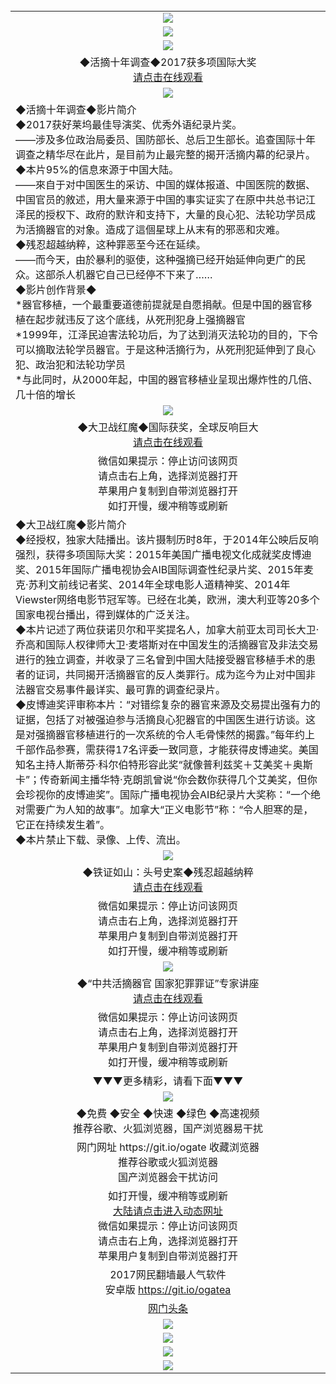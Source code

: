 <table>
  <tr>
    <td align=center><img src="https://raw.githubusercontent.com/wnel2017/ku/master/%E7%8B%AC%E5%AE%B6.jpg" /></td>
  </tr>
  <tr>
    <td align=center><img src="https://raw.githubusercontent.com/wnel2017/ku/master/10%E9%AB%98%E6%B8%85.jpg" /></td>
  </tr>
  <tr>
    <td align=center><img src="https://raw.githubusercontent.com/wnel2017/ku/master/10%E5%B9%B4.JPG" /></td>
  </tr>
  <tr>
      <td align=center>
◆活摘十年调查◆2017获多项国际大奖<br/>
 <a href="https://s3.ap-south-1.amazonaws.com/ogatem/oGate.htm?c816779&from=wnel">请点击在线观看 </a> <br/>
    </tr>
  <tr>
      <td align=center><img src="https://raw.githubusercontent.com/wnel2017/ku/master/%E5%BE%AE%E4%BF%A1%E8%AF%B4%E6%98%8E4.jpg"/></td>
  </tr>
  <tr>
  <td align=left>
◆活摘十年调查◆影片简介<br/>
◆2017获好莱坞最佳导演奖、优秀外语纪录片奖。<br/>
——涉及多位政治局委员、国防部长、总后卫生部长。追查国际十年调查之精华尽在此片，是目前为止最完整的揭开活摘内幕的纪录片。<br/>
◆本片95%的信息來源于中国大陆。<br/>
——來自于对中国医生的采访、中国的媒体报道、中国医院的数据、中国官员的敘述，用大量来源于中国的事实证实了在原中共总书记江泽民的授权下、政府的默许和支持下，大量的良心犯、法轮功学员成为活摘器官的对象。造成了這個星球上从末有的邪恶和灾难。<br/>
◆残忍超越纳粹，这种罪恶至今还在延续。<br/>
——而今天，由於暴利的驱使，这种强摘已经开始延伸向更广的民众。这部杀人机器它自己已经停不下来了……<br/>
◆影片创作背景◆<br/>
*器官移植，一个最重要道德前提就是自愿捐献。但是中国的器官移植在起步就违反了这个底线，从死刑犯身上强摘器官<br/>
*1999年，江泽民迫害法轮功后，为了达到消灭法轮功的目的，下令可以摘取法轮学员器官。于是这种活摘行为，从死刑犯延伸到了良心犯、政治犯和法轮功学员<br/>
*与此同时，从2000年起，中国的器官移植业呈现出爆炸性的几倍、几十倍的增长<br/>
  </tr>
  <tr>
    <td align=center><img src="https://raw.githubusercontent.com/wnel2017/ku/master/%E5%A4%A7%E5%8D%AB%E6%88%98%E7%BA%A2%E9%AD%943.png" /></td>
  </tr>
  <tr>
        <td align=center>
◆大卫战红魔◆国际获奖，全球反响巨大<br/>
<a href="https://s3.ap-south-1.amazonaws.com/ogatem/oGate.htm?c816771&from=wnel">请点击在线观看</a> <br/>
   </tr>
  <tr>
<td align=center>
微信如果提示：停止访问该网页<br/>
请点击右上角，选择浏览器打开<br/>
苹果用户复制到自带浏览器打开<br/>
如打开慢，缓冲稍等或刷新<br/>
    </tr>
  <tr>
    <td align=left>
◆大卫战红魔◆影片简介<br/>
◆经授权，独家大陆播出。该片摄制历时8年，于2014年公映后反响强烈，获得多项国际大奖：2015年美国广播电视文化成就奖皮博迪奖、2015年国际广播电视协会AIB国际调查性纪录片奖、2015年麦克·苏利文前线记者奖、2014年全球电影人道精神奖、2014年Viewster网络电影节冠军等。已经在北美，欧洲，澳大利亚等20多个国家电视台播出，得到媒体的广泛关注。<br/>
◆本片记述了两位获诺贝尔和平奖提名人，加拿大前亚太司司长大卫·乔高和国际人权律师大卫·麦塔斯对在中国发生的活摘器官及非法交易进行的独立调查，并收录了三名曾到中国大陆接受器官移植手术的患者的证词，共同揭开活摘器官的反人类罪行。成为迄今为止对中国非法器官交易事件最详实、最可靠的调查纪录片。<br/>
◆皮博迪奖评审称本片：“对错综复杂的器官来源及交易提出强有力的证据，包括了对被强迫参与活摘良心犯器官的中国医生进行访谈。这是对强摘器官移植进行的一次系统的令人毛骨悚然的揭露。”每年约上千部作品参赛，需获得17名评委一致同意，才能获得皮博迪奖。美国知名主持人斯蒂芬·科尔伯特形容此奖“就像普利兹奖＋艾美奖＋奥斯卡”；传奇新闻主播华特·克朗凯曾说“你会数你获得几个艾美奖，但你会珍视你的皮博迪奖”。国际广播电视协会AIB纪录片大奖称：“一个绝对需要广为人知的故事”。加拿大“正义电影节”称：“令人胆寒的是，它正在持续发生着”。<br/>
◆本片禁止下载、录像、上传、流出。<br/>
    </tr>
  <tr>
    <td align=center><img src="https://raw.githubusercontent.com/wnel2017/ku/master/%E9%93%81%E8%AF%81%E5%A6%82%E5%B1%B1.jpg" /></td>
  </tr>
  <tr> 
          <td align=center>
◆铁证如山：头号史案◆残忍超越纳粹<br/>
 <a href="https://s3.ap-south-1.amazonaws.com/ogatem/oGate.htm?2EC%2FZCGJ&current=2:1&from=wnel">请点击在线观看</a> <br/>
   </tr>
  <tr>
<td align=center>
微信如果提示：停止访问该网页<br/>
请点击右上角，选择浏览器打开<br/>
苹果用户复制到自带浏览器打开<br/>
如打开慢，缓冲稍等或刷新<br/>
    </tr>
  <tr>
    <td align=center><img src="https://raw.githubusercontent.com/wnel2017/ku/master/10%E5%B9%B42.jpg" /></td>
  </tr>
  <tr>
          <td align=center>
◆“中共活摘器官 国家犯罪罪证”专家讲座 <br/>
 <a href="https://s3.ap-south-1.amazonaws.com/ogatem/oGate.htm?c816787&from=wnel">请点击在线观看</a> <br/>
   </tr>
  <tr>
<td align=center>
微信如果提示：停止访问该网页<br/>
请点击右上角，选择浏览器打开<br/>
苹果用户复制到自带浏览器打开<br/>
如打开慢，缓冲稍等或刷新<br/>
  </tr>
  <tr>
<tr><td align=center>▼▼▼更多精彩，请看下面▼▼▼<br/>
  </tr>
  <tr>
    <td align=center><img src="https://raw.githubusercontent.com/wnel2017/ku/master/ogate6.jpg" /></td>
  </tr>
  <tr>
<td align=center>◆免费  ◆安全  ◆快速  ◆绿色  ◆高速视频<br/>
推荐谷歌、火狐浏览器，国产浏览器易干扰<br/>
       </td>
  </tr>
  <tr>
   <td align=center>网门网址 https://git.io/ogate 收藏浏览器<br/>
推荐谷歌或火狐浏览器<br/>
国产浏览器会干扰访问<br/>
    </td>
  </tr>
  <tr>
    <td align=center>
如打开慢，缓冲稍等或刷新<br/>
<a href="https://s3.ap-south-1.amazonaws.com/ogatem/oGate.htm?from=wnel">大陆请点击进入动态网址</a><br/>
微信如果提示：停止访问该网页<br/>
请点击右上角，选择浏览器打开<br/>
苹果用户复制到自带浏览器打开<br/>
  </tr>
  <tr>
      <td align=center>
2017网民翻墙最人气软件<br/>
安卓版 <a href="https://raw.githubusercontent.com/ogate/up/master/ogate.apk?og">https://git.io/ogatea</a><br/>
  </tr>
  <tr>
    <td align=center>
<a target="_blank" href="https://s3.ap-south-1.amazonaws.com/ogatem/oGate.htm?ogNews&from=wnel">网门头条</a><br/>
    </td>
  </tr>
  <tr>
    <td align=center><img src="https://cloud.githubusercontent.com/assets/11880933/15631437/70d0a74e-259d-11e6-946f-6237b4b657bd.jpg"/></td>
  </tr>
  <tr>
      <td align=center><img src="https://raw.githubusercontent.com/wnel2017/ku/master/%E4%BD%BF%E7%94%A8%E6%8C%87%E5%8D%971.jpg"/></td>
  </tr>
  <tr>
      <td align=center><img src="https://raw.githubusercontent.com/wnel2017/ku/master/%E5%BE%AE%E4%BF%A1%E8%AF%B4%E6%98%8E4.jpg"/></td>
  </tr>
  <tr>
      <td align=center><img src="https://raw.githubusercontent.com/wnel2017/ku/master/%E5%BE%AE%E4%BF%A1%E8%AF%B4%E6%98%8E.jpg"/></td>

</table>    
